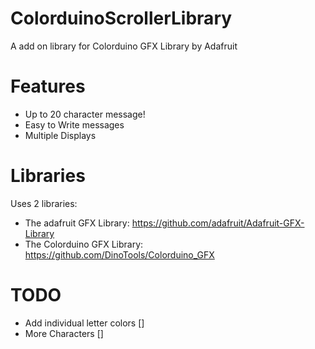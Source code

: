ColorduinoScrollerLibrary
=========================

A add on library for Colorduino GFX Library by Adafruit

Features
========


- Up to 20 character message!
- Easy to Write messages
- Multiple Displays

Libraries
=========

Uses 2 libraries:

- The adafruit GFX Library: https://github.com/adafruit/Adafruit-GFX-Library
- The Colorduino GFX Library: https://github.com/DinoTools/Colorduino_GFX

TODO
====

- Add individual letter colors []
- More Characters []
